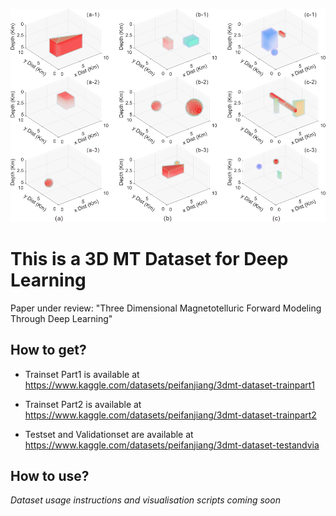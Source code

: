 ![image](DATASET.jpg)

# This is a 3D MT Dataset for Deep Learning

Paper under review: "Three Dimensional Magnetotelluric Forward Modeling Through Deep Learning"

## How to get?

* Trainset Part1 is available at https://www.kaggle.com/datasets/peifanjiang/3dmt-dataset-trainpart1

* Trainset Part2 is available at https://www.kaggle.com/datasets/peifanjiang/3dmt-dataset-trainpart2

* Testset and Validationset are available at https://www.kaggle.com/datasets/peifanjiang/3dmt-dataset-testandvia

## How to use?

*Dataset usage instructions and visualisation scripts coming soon*
